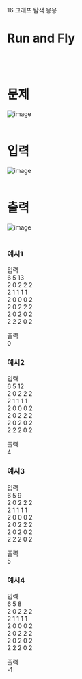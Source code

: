 16 그래프 탐색 응용
# Run and Fly
<br>
<br>

# 문제  
![image](https://github.com/user-attachments/assets/7096b16d-62ac-408e-a9d0-0cac4136a3c7)  
<br>

# 입력  
![image](https://github.com/user-attachments/assets/98148dc8-8be6-4470-b2f7-947a85687769)  
<br>

# 출력  
![image](https://github.com/user-attachments/assets/cdfe0e54-9b5c-48f1-8857-0839240836e9)  
<br>

### 예시1
입력  
6 5 13  
2 0 2 2 2  
2 1 1 1 1  
2 0 0 0 2  
2 0 2 2 2  
2 0 2 0 2  
2 2 2 0 2  

출력  
0  

### 예시2
입력  
6 5 12  
2 0 2 2 2  
2 1 1 1 1  
2 0 0 0 2  
2 0 2 2 2  
2 0 2 0 2  
2 2 2 0 2  

출력  
4  

### 예시3
입력  
6 5 9  
2 0 2 2 2  
2 1 1 1 1  
2 0 0 0 2  
2 0 2 2 2  
2 0 2 0 2  
2 2 2 0 2  

출력  
5  

### 예시4
입력  
6 5 8  
2 0 2 2 2  
2 1 1 1 1  
2 0 0 0 2  
2 0 2 2 2  
2 0 2 0 2  
2 2 2 0 2  

출력  
-1  

